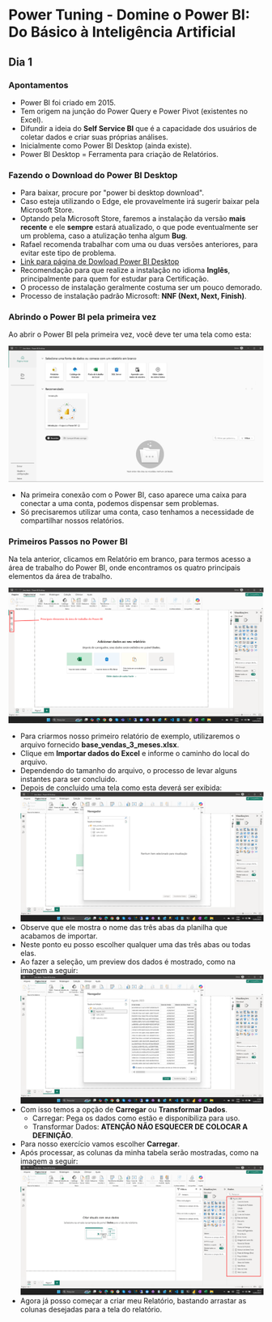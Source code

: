 # Power Tuning - Domine o Power BI: Do Básico à Inteligência Artificial

## Dia 1

### Apontamentos

- Power BI foi criado em 2015.
- Tem origem na junção do Power Query e Power Pivot (existentes no Excel).
- Difundir a ideia do **Self Service BI** que é a capacidade dos usuários de coletar dados e criar suas próprias análises.
- Inicialmente como Power BI Desktop (ainda existe).
- Power BI Desktop = Ferramenta para criação de Relatórios.

### Fazendo o Download do Power BI Desktop

- Para baixar, procure por "power bi desktop download".
- Caso esteja utilizando o Edge, ele provavelmente irá sugerir baixar pela Microsoft Store.
- Optando pela Microsoft Store, faremos a instalação da versão **mais recente** e ele **sempre** estará atualizado, o que pode eventualmente ser um problema, caso a atulização tenha algum **Bug**.
- Rafael recomenda trabalhar com uma ou duas versões anteriores, para evitar este tipo de problema.
- [Link para página de Dowload Power BI Desktop](https://www.microsoft.com/en-us/download/details.aspx?id=58494&msockid=1633926cfc6d61c711558716fd966016)
- Recomendação para que realize a instalação no idioma **Inglês**, principalmente para quem for estudar para Certificação.
- O processo de instalação geralmente costuma ser um pouco demorado.
- Processo de instalação padrão Microsoft: **NNF (Next, Next, Finish)**.

### Abrindo o Power BI pela primeira vez

Ao abrir o Power BI pela primeira vez, você deve ter uma tela como esta:

![Tela de abertura do Power BI](./images/TelaAberturaPowerBI.png)

- Na primeira conexão com o Power BI, caso aparece uma caixa para conectar a uma conta, podemos dispensar sem problemas.
- Só precisaremos utilizar uma conta, caso tenhamos a necessidade de compartilhar nossos relatórios.

### Primeiros Passos no Power BI

Na tela anterior, clicamos em Relatório em branco, para termos acesso a área de trabalho do Power BI, onde encontramos os quatro principais elementos da área de trabalho.

![Tela da Área de Trabalho do Power BI](./images/TelaAreaTrabalhoPowerBI.png)

- Para criarmos nosso primeiro relatório de exemplo, utilizaremos o arquivo fornecido **base_vendas_3_meses.xlsx**.
- Clique em **Importar dados do Excel** e informe o caminho do local do arquivo.
- Dependendo do tamanho do arquivo, o processo de levar alguns instantes para ser concluido.
- Depois de concluido uma tela como esta deverá ser exibida:
  ![Tela Resultado da importação dos dados do Execl](./images/TelaResultadoImportacaoDadosExcel.png)
- Observe que ele mostra o nome das três abas da planilha que acabamos de importar.
- Neste ponto eu posso escolher qualquer uma das três abas ou todas elas.
- Ao fazer a seleção, um preview dos dados é mostrado, como na imagem a seguir:
  ![Tela Preview dados selecionados](./images/TelaPreviewDadosSelecionados.png)
- Com isso temos a opção de **Carregar** ou **Transformar Dados**.
  - Carregar: Pega os dados como estão e disponibiliza para uso.
  - Transformar Dados: **ATENÇÃO NÃO ESQUECER DE COLOCAR A DEFINIÇÃO**.
- Para nosso exercício vamos escolher **Carregar**.
- Após processar, as colunas da minha tabela serão mostradas, como na imagem a seguir:
  ![Tela com colunas da tabela importada](./images/TelaColunasTabelaImportada.png)
- Agora já posso começar a criar meu Relatório, bastando arrastar as colunas desejadas para a tela do relatório.
